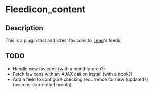 # Fleedicon_content
## Description
This is a plugin that add sites' favicons to [Leed](https://github.com/ldleman/Leed)'s feeds.

## TODO
* Handle new favicons (with a monthly cron?)
* Fetch favicons with an AJAX call on install (with a hook?)
* Add a field to configure checking recurrence for new (updated?) favicons (currently 1 month)

